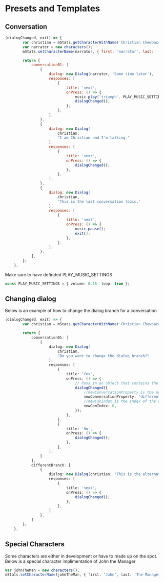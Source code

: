 # Presets and Templates

## Conversation

```javascript
(dialogChanged, exit) => {
		var christian = mStats.getCharacterWithName('Christian Chewbacca');
        var narrator = new characters();
        mStats.setCharacterName(narrator, { first: 'narrator', last: '' });

		return {
			conversation01: [
                {
					dialog: new Dialog(narrator, 'Some time lator'),
					responses: [
						{
							title: 'next',
							onPress: () => {
                                music.play('triumph', PLAY_MUSIC_SETTINGS);
								dialogChanged();
							},
						},
					],
				},
				{
					dialog: new Dialog(
						christian,
						"I am Christian and I'm talking."
					),
					responses: [
						{
							title: 'next',
							onPress: () => {
								dialogChanged();
							},
						},
					],
				},
				{
					dialog: new Dialog(
						christian,
						'This is the last conversation topic.'
					),
					responses: [
						{
							title: 'next',
							onPress: () => {
								music.pause();
								exit();
							},
						},
					],
				},
			],
		};
	},
```

Make sure to have definded PLAY_MUSIC_SETTINGS

```typescript
const PLAY_MUSIC_SETTINGS = { volume: 0.15, loop: true };
```

## Changing dialog

Below is an example of how to change the dialog branch for a conversation

```typescript
(dialogChanged, exit) => {
		var christian = mStats.getCharacterWithName('Christian Chewbacca');

		return {
			conversation01: [
				{
					dialog: new Dialog(
						christian,
						"Do you want to change the dialog branch?"
					),
					responses: [
						{
							title: 'Yes',
							onPress: () => {
								// Pass in an object that contains the following propertys
								dialogChanged({
									//newConversationProperty is the name of property from the object that is returned from the dialog function that you want to switch branch to
									newConversationProperty: 'differentBranch',
									//newConIndex is the index of the of the dialog branch array you want to start at
									newConIndex: 0,
								});
							},
						},
						{
							title: 'No',
							onPress: () => {
								dialogChanged();
							},
						},
					],
				}
			],
			differentBranch: [
				{
					dialog: new Dialog(christian, 'This is the alternate branch'),
					responses: [
						{
							title: 'next',
							onPress: () => {
								dialogChanged();
							},
						},
					]
				},
			]
		};
	},
```

## Special Characters

Some characters are either in development or have to made up on the spot. Below is a special character implimentation of John the Manager

```typescript
var johnTheMan = new characters();
mStats.setCharacterName(johnTheMan, { first: 'John', last: 'The Manager' });
```
